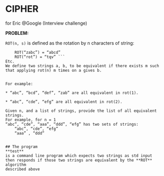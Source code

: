 # CIPHER
for Eric @Google (Interview challenge)

**PROBLEM:**

```ROT(n, s)``` is defined as the rotation by n characters of string:
  ``` ROT(“abc”) = “bcd”
      ROT(“zabc”) = “abcd”
      ROT(“rot”) = “tqv” ```
Etc.
We define two strings a, b, to be equivalent if there exists m such that applying rot(n) m times on a gives b.


For example:

  * “abc”, “bcd”, “def”, “zab” are all equivalent in rot(1).
  
  * “abc”, “cde”, “efg” are all equivalent in rot(2).

Given n, and a list of strings, provide the list of all equivalent strings.
For example, for n = 1
  “abc”, “cde”, “aaa”, “ddd”, “efg” has two sets of strings:
      “abc”, “cde”, “efg”
      “aaa” , “ddd”
      
      
## The program
**test**
is a command line program which expects two strings as std input
then responds if those two strings are equivalent by the **ROT** algorithm 
described above
